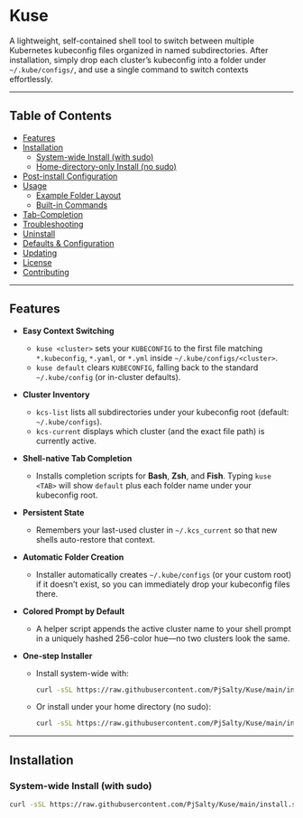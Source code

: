 # Kuse

A lightweight, self-contained shell tool to switch between multiple Kubernetes kubeconfig files organized in named subdirectories. After installation, simply drop each cluster’s kubeconfig into a folder under `~/.kube/configs/`, and use a single command to switch contexts effortlessly.

---

## Table of Contents

- [Features](#features)
- [Installation](#installation)
  - [System-wide Install (with sudo)](#system-wide-install-with-sudo)
  - [Home-directory-only Install (no sudo)](#home-directory-only-install-no-sudo)
- [Post-install Configuration](#post-install-configuration)
- [Usage](#usage)
  - [Example Folder Layout](#example-folder-layout)
  - [Built-in Commands](#built-in-commands)
- [Tab-Completion](#tab-completion)
- [Troubleshooting](#troubleshooting)
- [Uninstall](#uninstall)
- [Defaults & Configuration](#defaults--configuration)
- [Updating](#updating)
- [License](#license)
- [Contributing](#contributing)

---

## Features

- **Easy Context Switching**  
  - `kuse <cluster>` sets your `KUBECONFIG` to the first file matching `*.kubeconfig`, `*.yaml`, or `*.yml` inside `~/.kube/configs/<cluster>`.  
  - `kuse default` clears `KUBECONFIG`, falling back to the standard `~/.kube/config` (or in-cluster defaults).

- **Cluster Inventory**  
  - `kcs-list` lists all subdirectories under your kubeconfig root (default: `~/.kube/configs`).  
  - `kcs-current` displays which cluster (and the exact file path) is currently active.

- **Shell-native Tab Completion**  
  - Installs completion scripts for **Bash**, **Zsh**, and **Fish**. Typing `kuse <TAB>` will show `default` plus each folder name under your kubeconfig root.

- **Persistent State**  
  - Remembers your last-used cluster in `~/.kcs_current` so that new shells auto-restore that context.

- **Automatic Folder Creation**  
  - Installer automatically creates `~/.kube/configs` (or your custom root) if it doesn’t exist, so you can immediately drop your kubeconfig files there.

- **Colored Prompt by Default**  
  - A helper script appends the active cluster name to your shell prompt in a uniquely hashed 256-color hue—no two clusters look the same.

- **One-step Installer**  
  - Install system-wide with:
    ```bash
    curl -sSL https://raw.githubusercontent.com/PjSalty/Kuse/main/install.sh | sudo bash
    ```
  - Or install under your home directory (no sudo):
    ```bash
    curl -sSL https://raw.githubusercontent.com/PjSalty/Kuse/main/install.sh | bash -s -- --prefix="$HOME/.local"
    ```

---

## Installation

### System-wide Install (with sudo)

```bash
curl -sSL https://raw.githubusercontent.com/PjSalty/Kuse/main/install.sh | sudo bash

